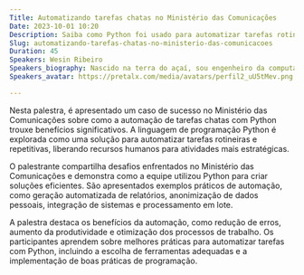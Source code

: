 ```yaml
---
Title: Automatizando tarefas chatas no Ministério das Comunicações
Date: 2023-10-01 10:20
Description: Saiba como Python foi usado para automatizar tarefas rotineiras, melhorando a eficiência no ambiente de trabalho do Ministério das Comunicações.
Slug: automatizando-tarefas-chatas-no-ministerio-das-comunicacoes
Duration: 45
Speakers: Wesin Ribeiro
Speakers_biography: Nascido na terra do açaí, sou engenheiro da computação, com mestrado e doutorado em computação aplicada, professor universitário e adoro programar em Python.
Speakers_avatar: https://pretalx.com/media/avatars/perfil2_uU5tMev.png

---
```


Nesta palestra, é apresentado um caso de sucesso no Ministério das Comunicações sobre como a automação de tarefas chatas com Python trouxe benefícios significativos. A linguagem de programação Python é explorada como uma solução para automatizar tarefas rotineiras e repetitivas, liberando recursos humanos para atividades mais estratégicas.

O palestrante compartilha desafios enfrentados no Ministério das Comunicações e demonstra como a equipe utilizou Python para criar soluções eficientes. São apresentados exemplos práticos de automação, como geração automatizada de relatórios, anonimização de dados pessoais, integração de sistemas e processamento em lote.

A palestra destaca os benefícios da automação, como redução de erros, aumento da produtividade e otimização dos processos de trabalho. Os participantes aprendem sobre melhores práticas para automatizar tarefas com Python, incluindo a escolha de ferramentas adequadas e a implementação de boas práticas de programação.